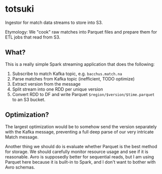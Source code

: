# totsuki

Ingestor for match data streams to store into S3.

Etymology: We "cook" raw matches into Parquet files and prepare them for ETL jobs that read from S3.

## What?

This is a really simple Spark streaming application that does the following:

1. Subscribe to match Kafka topic, e.g. `bacchus.match.na`
2. Parse matches from Kafka topic (inefficient, TODO optimize)
3. Extract version from the message
4. Split stream into one RDD per unique version
5. Convert RDD to DF and write Parquet `$region/$version/$time.parquet` to an S3 bucket.

## Optimization?

The largest optimization would be to somehow send the version separately with the Kafka message, preventing a full deep parse of our very intricate Match message.

Another thing we should do is evaluate whether Parquet is the best method for storage. We should carefully monitor resource usage and see if it is reasonable. Avro is supposedly better for sequential reads, but I am using Parquet here because it is built-in to Spark, and I don't want to bother with Avro schemas.
